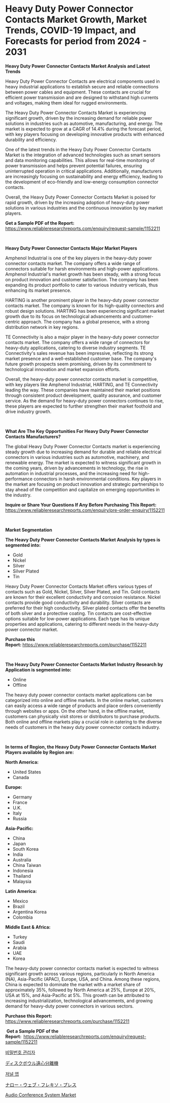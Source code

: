 <p><h1>Heavy Duty Power Connector Contacts Market Growth, Market Trends, COVID-19 Impact, and Forecasts for period from 2024 - 2031</h1></p><p><strong>Heavy Duty Power Connector Contacts Market Analysis and Latest Trends</strong></p>
<p><p>Heavy Duty Power Connector Contacts are electrical components used in heavy industrial applications to establish secure and reliable connections between power cables and equipment. These contacts are crucial for efficient power transmission and are designed to withstand high currents and voltages, making them ideal for rugged environments.</p><p>The Heavy Duty Power Connector Contacts Market is experiencing significant growth, driven by the increasing demand for reliable power solutions in industries such as automotive, manufacturing, and energy. The market is expected to grow at a CAGR of 14.4% during the forecast period, with key players focusing on developing innovative products with enhanced durability and efficiency.</p><p>One of the latest trends in the Heavy Duty Power Connector Contacts Market is the integration of advanced technologies such as smart sensors and data monitoring capabilities. This allows for real-time monitoring of power transmission and helps prevent potential failures, ensuring uninterrupted operation in critical applications. Additionally, manufacturers are increasingly focusing on sustainability and energy efficiency, leading to the development of eco-friendly and low-energy consumption connector contacts.</p><p>Overall, the Heavy Duty Power Connector Contacts Market is poised for rapid growth, driven by the increasing adoption of heavy-duty power solutions in various industries and the continuous innovation by key market players.</p></p>
<p><strong>Get a Sample PDF of the Report:&nbsp;</strong> <a href="https://www.reliableresearchreports.com/enquiry/request-sample/1152211">https://www.reliableresearchreports.com/enquiry/request-sample/1152211</a></p>
<p>&nbsp;</p>
<p><strong>Heavy Duty Power Connector Contacts Major Market Players</strong></p>
<p><p>Amphenol Industrial is one of the key players in the heavy-duty power connector contacts market. The company offers a wide range of connectors suitable for harsh environments and high-power applications. Amphenol Industrial's market growth has been steady, with a strong focus on product innovation and customer satisfaction. The company has been expanding its product portfolio to cater to various industry verticals, thus enhancing its market presence.</p><p>HARTING is another prominent player in the heavy-duty power connector contacts market. The company is known for its high-quality connectors and robust design solutions. HARTING has been experiencing significant market growth due to its focus on technological advancements and customer-centric approach. The company has a global presence, with a strong distribution network in key regions.</p><p>TE Connectivity is also a major player in the heavy-duty power connector contacts market. The company offers a wide range of connectors for heavy-duty applications, catering to diverse industry segments. TE Connectivity's sales revenue has been impressive, reflecting its strong market presence and a well-established customer base. The company's future growth prospects seem promising, driven by its commitment to technological innovation and market expansion efforts.</p><p>Overall, the heavy-duty power connector contacts market is competitive, with key players like Amphenol Industrial, HARTING, and TE Connectivity leading the way. These companies have maintained their market positions through consistent product development, quality assurance, and customer service. As the demand for heavy-duty power connectors continues to rise, these players are expected to further strengthen their market foothold and drive industry growth.</p></p>
<p>&nbsp;</p>
<p><strong>What Are The Key Opportunities For Heavy Duty Power Connector Contacts Manufacturers?</strong></p>
<p><p>The global Heavy Duty Power Connector Contacts market is experiencing steady growth due to increasing demand for durable and reliable electrical connectors in various industries such as automotive, machinery, and renewable energy. The market is expected to witness significant growth in the coming years, driven by advancements in technology, the rise in automation in industrial processes, and the increasing need for high-performance connectors in harsh environmental conditions. Key players in the market are focusing on product innovation and strategic partnerships to stay ahead of the competition and capitalize on emerging opportunities in the industry.</p></p>
<p><strong>Inquire or Share Your Questions If Any Before Purchasing This Report:</strong> <a href="https://www.reliableresearchreports.com/enquiry/pre-order-enquiry/1152211">https://www.reliableresearchreports.com/enquiry/pre-order-enquiry/1152211</a></p>
<p>&nbsp;</p>
<p><strong>Market Segmentation</strong></p>
<p><strong>The Heavy Duty Power Connector Contacts Market Analysis by types is segmented into:</strong></p>
<p><ul><li>Gold</li><li>Nickel</li><li>Silver</li><li>Silver Plated</li><li>Tin</li></ul></p>
<p><p>Heavy Duty Power Connector Contacts Market offers various types of contacts such as Gold, Nickel, Silver, Silver Plated, and Tin. Gold contacts are known for their excellent conductivity and corrosion resistance. Nickel contacts provide good conductivity and durability. Silver contacts are preferred for their high conductivity. Silver plated contacts offer the benefits of both silver and a protective coating. Tin contacts are cost-effective options suitable for low-power applications. Each type has its unique properties and applications, catering to different needs in the heavy-duty power connector market.</p></p>
<p><strong>Purchase this Report:&nbsp;</strong><a href="https://www.reliableresearchreports.com/purchase/1152211">https://www.reliableresearchreports.com/purchase/1152211</a></p>
<p>&nbsp;</p>
<p><strong>The Heavy Duty Power Connector Contacts Market Industry Research by Application is segmented into:</strong></p>
<p><ul><li>Online</li><li>Offline</li></ul></p>
<p><p>The heavy duty power connector contacts market applications can be categorized into online and offline markets. In the online market, customers can easily access a wide range of products and place orders conveniently through websites or apps. On the other hand, in the offline market, customers can physically visit stores or distributors to purchase products. Both online and offline markets play a crucial role in catering to the diverse needs of customers in the heavy duty power connector contacts industry.</p></p>
<p>&nbsp;</p>
<p><strong>In terms of Region, the Heavy Duty Power Connector Contacts Market Players available by Region are:</strong></p>
<p>
    <p> <strong> North America: </strong>
        <ul>
            <li>United States</li>
            <li>Canada</li>
        </ul>
        </p> 
    <p> <strong> Europe: </strong>
        <ul>
            <li>Germany</li>
            <li>France</li>
            <li>U.K.</li>
            <li>Italy</li>
            <li>Russia</li>
        </ul>
        </p> 
    <p> <strong> Asia-Pacific: </strong>
        <ul>
            <li>China</li>
            <li>Japan</li>
            <li>South Korea</li>
            <li>India</li>
            <li>Australia</li>
            <li>China Taiwan</li>
            <li>Indonesia</li>
            <li>Thailand</li>
            <li>Malaysia</li>
        </ul>
        </p> 
    <p> <strong> Latin America: </strong>
        <ul>
            <li>Mexico</li>
            <li>Brazil</li>
            <li>Argentina Korea</li>
            <li>Colombia</li>
        </ul>
        </p> 
    <p> <strong> Middle East & Africa: </strong>
        <ul>
            <li>Turkey</li>
            <li>Saudi</li>
            <li>Arabia</li>
            <li>UAE</li>
            <li>Korea</li>
        </ul>
    </p>
    </p>
<p><p>The heavy-duty power connector contacts market is expected to witness significant growth across various regions, particularly in North America (NA), Asia-Pacific (APAC), Europe, USA, and China. Among these regions, China is expected to dominate the market with a market share of approximately 35%, followed by North America at 25%, Europe at 20%, USA at 15%, and Asia-Pacific at 5%. This growth can be attributed to increasing industrialization, technological advancements, and growing demand for heavy-duty power connectors in various sectors.</p></p>
<p><strong>Purchase this Report: </strong><a href="https://www.reliableresearchreports.com/purchase/1152211">https://www.reliableresearchreports.com/purchase/1152211</a></p>
<p>&nbsp;<strong>Get a Sample PDF of the Report:&nbsp;&nbsp;</strong><a href="https://www.reliableresearchreports.com/enquiry/request-sample/1152211">https://www.reliableresearchreports.com/enquiry/request-sample/1152211</a></p>
<p><strong></strong></p>
<p><p><a href="https://github.com/TrevorKruvalis5678/Market-Research-Report-List-1/blob/main/69351029598.md">비밀번호 관리자</a></p><p><a href="https://github.com/avwofrml53535/Market-Research-Report-List-1/blob/main/590192810290.md">ディスクボウル遠心分離機</a></p><p><a href="https://github.com/lzuwsfreyoq70/Market-Research-Report-List-1/blob/main/40496279597.md">저널 앱</a></p><p><a href="https://medium.com/@elmorunolfsson2023/2024%E5%B9%B4%E3%81%8B%E3%82%892031%E5%B9%B4%E3%81%BE%E3%81%A7%E3%81%AE%E6%9C%9F%E9%96%93%E3%81%AB%E4%BA%88%E6%B8%AC%E3%81%95%E3%82%8C%E3%82%8B%E7%8B%AD%E5%B9%85%E3%82%A6%E3%82%A7%E3%83%96%E3%83%95%E3%83%AC%E3%82%AD%E3%82%BD%E3%83%97%E3%83%AC%E3%82%B9%E5%B8%82%E5%A0%B4%E3%81%AE%E3%83%88%E3%83%AC%E3%83%B3%E3%83%89%E3%81%A8%E5%B8%82%E5%A0%B4%E5%88%86%E6%9E%90-0bc4c616b772">ナロー・ウェブ・フレキソ・プレス</a></p><p><a href="https://github.com/provorikovar/Market-Research-Report-List-3/blob/main/audio-conference-system-market.md">Audio Conference System Market</a></p></p>